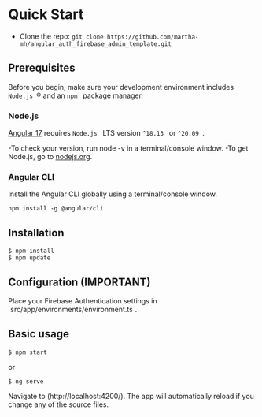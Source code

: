 # Quick Start

- Clone the repo:   ``git clone https://github.com/martha-mh/angular_auth_firebase_admin_template.git ``

## Prerequisites
Before you begin, make sure your development environment includes  `Node.js `® and an  `npm ` package manager.

### Node.js
[Angular 17](https://angular.io/guide/what-is-angular) requires  `Node.js ` LTS version  `^18.13 ` or  `^20.09 `.

-To check your version, run node -v in a terminal/console window.
-To get Node.js, go to [nodejs.org](https://nodejs.org/).

### Angular CLI
Install the Angular CLI globally using a terminal/console window.

 ```
npm install -g @angular/cli
 ```

## Installation

 ```
$ npm install
$ npm update
 ```

## Configuration (IMPORTANT)

Place your Firebase Authentication settings in ´src/app/environments/environment.ts´.

## Basic usage

 ```
$ npm start
 ```
or
 ```
$ ng serve
 ```

Navigate to (http://localhost:4200/). The app will automatically reload if you change any of the source files.
